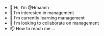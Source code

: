 - 👋 Hi, I’m @Hmaann
- 👀 I’m interested in management 
- 🌱 I’m currently learning management 
- 💞️ I’m looking to collaborate on management 
- 📫 How to reach me ...

<!---
Hmaann/Hmaann is a ✨ special ✨ repository because its `README.md` (this file) appears on your GitHub profile.
You can click the Preview link to take a look at your changes.
--->
